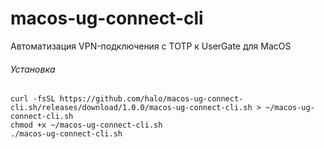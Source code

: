 # macos-ug-connect-cli
Автоматизация VPN-подключения с TOTP к UserGate для MacOS
###### Установка
```
curl -fsSL https://github.com/halo/macos-ug-connect-cli.sh/releases/download/1.0.0/macos-ug-connect-cli.sh > ~/macos-ug-connect-cli.sh
chmod +x ~/macos-ug-connect-cli.sh
./macos-ug-connect-cli.sh
```
